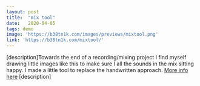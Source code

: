 ```yaml
---
layout: post
title:  "mix tool"
date:   2020-04-05
tags: demo
image: 'https://b38tn1k.com/images/previews/mixtool.png'
link: 'https://b38tn1k.com/mixtool/'
---
```


[description]Towards the end of a recording/mixing project I find myself drawing little images like this to make sure I all the sounds in the mix sitting happy. I made a little tool to replace the handwritten approach. [More info here](https://b38tn1k.com/mixtool/help/) [description]
